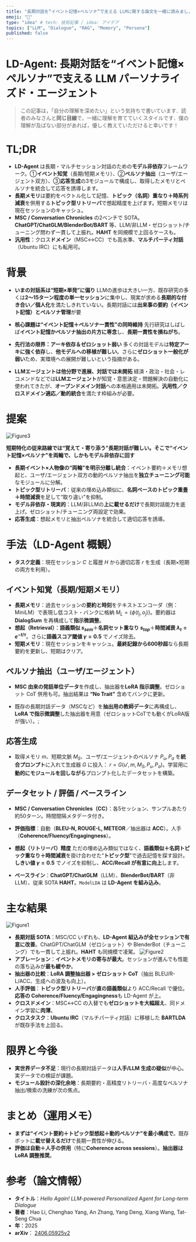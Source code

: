 ```yaml
---
title: "長期対話を“イベント記憶×ペルソナ”で支える LLMに関する論文を一緒に読みましょう！"
emoji: "👋"
type: "idea" # tech: 技術記事 / idea: アイデア
topics: ["LLM", "Dialogue", "RAG", "Memory", "Persona"]
published: false
---
```



# LD-Agent: 長期対話を“イベント記憶×ペルソナ”で支える LLM パーソナライズド・エージェント
> この記事は，「自分の理解を深めたい」という気持ちで書いています．読者のみなさんと**同じ目線**で，一緒に理解を育てていくスタイルです．僕の理解が及ばない部分があれば，優しく教えていただけると幸いです！


# TL;DR
- **LD-Agent** は長期・マルチセッション対話のための**モデル非依存**フレームワーク。①**イベント知覚**（長期/短期メモリ）、②**ペルソナ抽出**（ユーザ/エージェント双方）、③**応答生成**の3モジュールで構成し、取得したメモリとペルソナを統合して応答を誘導します。
- **長期メモリ**は要約をベクトル化して記憶、**トピック（名詞）重なり＋時系列減衰**を併用する**トピック型リトリーバ**で想起精度を上げます。短期メモリは現在セッションのキャッシュ。
- **MSC / Conversation Chronicles** の2ベンチで SOTA。**ChatGPT/ChatGLM/BlenderBot/BART** 等、LLM/非LLM・ゼロショット/チューニング問わず一貫して上振れ。**HAHT** を同規模で上回るケースも。
- **汎用性**：クロス**ドメイン**（MSC↔CC）でも高水準、**マルチパーティ対話**（Ubuntu IRC）にも転用可。



# 背景

* **いまの対話系は“短期×単発”に偏り**
  LLMの進歩は大きい一方、既存研究の多くは**2〜15ターン程度の単一セッション**に集中し、現実が求める**長期的な付き合い／個人化**を満たしきれていない。長期対話には**出来事の要約（イベント記憶）**と**ペルソナ管理**が要

* **核心課題は“イベント記憶＋ペルソナ一貫性”の同時維持**
  先行研究はしばしば**イベント記憶かペルソナ抽出の片方に専念**し、**長期一貫性を損ねがち**。

* **先行法の限界：アーキ依存＆ゼロショット弱い**
  多くの対話モデルは**特定アーキに強く依存**し、**他モデルへの移植が難しい**。さらに**ゼロショット一般化が弱い**ため、実環境への展開が難しいという指摘がある。

* **LLMエージェントは他分野で進展、対話では未開拓**
  経済・政治・社会・レコメンドなどでは**LLMエージェント**が知覚・意思決定・問題解決の自動化に使われてきたが、**オープンドメイン対話**への本格適用は未開拓。**汎用性／クロスドメイン適応／動的統合**を満たす枠組みが必要。



# 提案
![Figure3](/images/ld_agent_longterm_blog/figure3.png )

**短期特化の従来路線では“覚えて・寄り添う”長期対話が難しい。そこで“イベント記憶×ペルソナ”を両輪で、しかもモデル非依存に回す**

- **長期イベント×人物像の“両輪”を明示分離し統合**：イベント要約＋メモリ想起と、ユーザ/エージェント双方の動的ペルソナ抽出を**独立チューニング可能**なモジュールに分解。
- **トピック型リトリーバ**：従来の埋め込み類似に、**名詞ベースのトピック重畳＋時間減衰**を足して“取り違い”を抑制。
- **モデル非依存・現実的**：LLM/非LLMの**上に載せるだけ**で長期対話能力を底上げ。ゼロショット/チューニング両設定で効果。
- **応答生成**：想起メモリと抽出ペルソナを統合して適切応答を誘導。





# 手法（LD-Agent 概観）

* **タスク定義**：現在セッション $C$ と履歴 $H$ から適切応答 $r$ を生成（長期×短期の両方を利用）。

## イベント知覚（長期/短期メモリ）

* **長期メモリ**：過去セッションの**要約と時刻**をテキストエンコーダ（例：MiniLM）で表現し低コスト・バンクに格納 $M_L=\{\phi(t_j,o_j)\}$。要約器は **DialogSum** を再構成して**指示微調整**。
* **想起（Retrieval）**：**語義類似 $s_{sem}$**＋**名詞セット重なり $s_{top}$**＋**時間減衰 $\lambda_t=e^{-t/\tau}$**。さらに**語義スコア閾値 $\gamma=0.5$** でノイズ除去。
* **短期メモリ**：現在セッションをキャッシュ。**最終記録から600秒超**なら長期要約を更新し、短期はクリア。

## ペルソナ抽出（ユーザ/エージェント）

* **MSC 由来の発話単位データ**を作成し、抽出器を**LoRA 指示調整**。ゼロショット CoT 併用も可。抽出結果は **“No Trait”** 含めてバンクに更新。

* 既存の長期対話データ（MSCなど）を**抽出用の教師データ**に再構成し、**LoRA で指示微調整**した抽出器を用意（ゼロショットCoTでも動くがLoRA版が強い）。;

## 応答生成

* 取得メモリ $m$、短期文脈 $M_S$、ユーザ/エージェントのペルソナ $P_u,P_a$ を**統合プロンプト**に入れて生成器 $G$ に投入：
  $r = G(u′, m, M_S, P_u, P_a)$。学習用に**動的にモジュールを回しながら**プロンプト化したデータセットを構築。



## データセット / 評価 / ベースライン

* **MSC / Conversation Chronicles（CC）**：各5セッション、サンプルあたり約50ターン。時間間隔メタデータ付き。
* **評価指標**：自動（**BLEU-N, ROUGE-L, METEOR**／抽出器は **ACC**）。人手（**Coherence/Fluency/Engagingness**）。
* **想起（リトリーバ）精度**
  ただの埋め込み類似ではなく、**語義類似＋名詞トピック重なり＋時間減衰**を掛け合わせた“**トピック型**”で過去記憶を探す設計。**しきい値 $\gamma=0.5$** でノイズを抑制し、**ACC/Recall が有意に向上**します。

* **ベースライン**：**ChatGPT/ChatGLM**（LLM）、**BlenderBot/BART**（非LLM）、従来 SOTA **HAHT**。`ModelLDA` は **LD-Agent を組み込み**。



# 主な結果

![Figure1](/images/ld_agent_longterm_blog/figure1.png )
* **長期対話 SOTA**：MSC/CC いずれも、**LD-Agent 組込みが全セッションで有意に改善**。ChatGPT/ChatGLM（ゼロショット）や BlenderBot（チューニング）でも一貫して上振れ。**HAHT** も同規模で凌駕。
![Figure2](/images/ld_agent_longterm_blog/figure2.png )
* **アブレーション**：**イベントメモリの寄与が最大**。セッションが進んでも性能の落ち込みが**最も緩やか**。
* **抽出器の比較**：**LoRA 調整抽出器 > ゼロショット CoT**（抽出 BLEU/R-L/ACC、生成への波及も向上）。
* **人手評価**：**トピック型リトリーバ**が**直の語義類似**より ACC/Recall で優位。**応答の Coherence/Fluency/Engagingness**も LD-Agent が上。
* **クロスドメイン**：MSC↔CC の入替でも**ゼロショットを大幅超え**、同ドメイン学習に**肉薄**。
* **クロスタスク**：**Ubuntu IRC**（マルチパーティ対話）に移植した **BARTLDA** が既存手法を上回る。


# 限界と今後

* **実世界データ不足**：現行の長期対話データは**人手/LLM 生成の疑似**が中心。実データでの検証が課題。
* **モジュール設計の深化余地**：長期要約・高精度リトリーバ・高度なペルソナ抽出/検索の洗練が次の焦点。



# まとめ（運用メモ）

* **まずは“イベント要約＋トピック型想起＋動的ペルソナ”を最小構成で**。既存ボットに**載せ替えるだけ**で長期一貫性が伸びる。
* **評価は自動＋人手の併用**（特に**Coherence across sessions**）。**抽出器は LoRA 調整推奨**。



# 参考（論文情報）

- **タイトル**：*Hello Again! LLM-powered Personalized Agent for Long-term Dialogue*
- **著者**：Hao Li, Chenghao Yang, An Zhang, Yang Deng, Xiang Wang, Tat-Seng Chua
- **年**：2025
- **arXiv**： [2406.05925v2](https://arxiv.org/abs/2406.05925v2)
